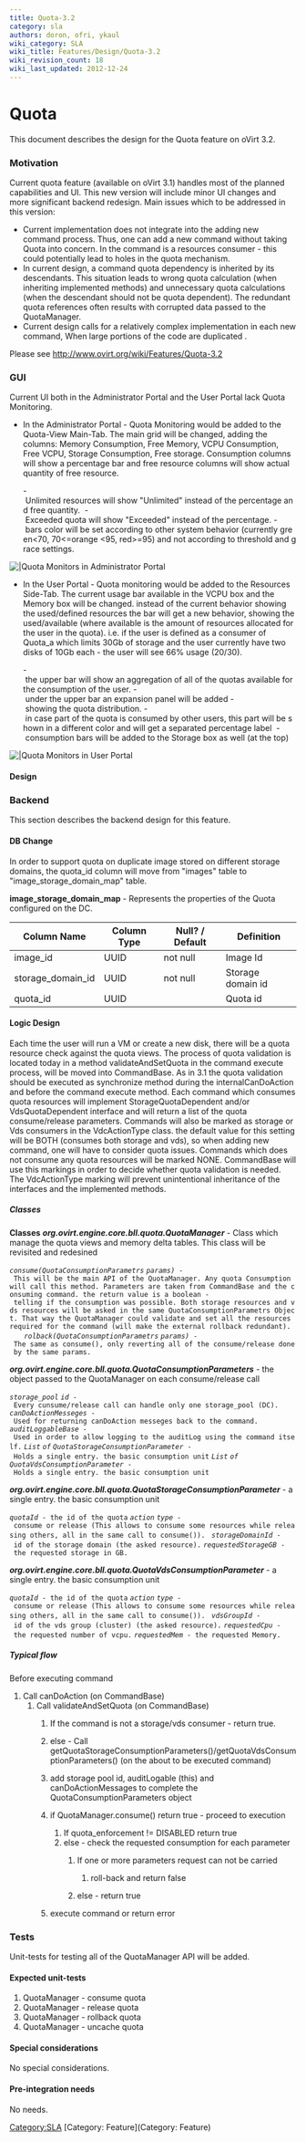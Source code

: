 ```yaml
---
title: Quota-3.2
category: sla
authors: doron, ofri, ykaul
wiki_category: SLA
wiki_title: Features/Design/Quota-3.2
wiki_revision_count: 18
wiki_last_updated: 2012-12-24
---
```


# Quota

This document describes the design for the Quota feature on oVirt 3.2.

### Motivation

Current quota feature (available on oVirt 3.1) handles most of the planned capabilities and UI.
This new version will include minor UI changes and more significant backend redesign.
Main issues which to be addressed in this version:

*   Current implementation does not integrate into the adding new command process. Thus, one can add a new command without taking Quota into concern. In the command is a resources consumer - this could potentially lead to holes in the quota mechanism.
*   In current design, a command quota dependency is inherited by its descendants. This situation leads to wrong quota calculation (when inheriting implemented methods) and unnecessary quota calculations (when the descendant should not be quota dependent). The redundant quota references often results with corrupted data passed to the QuotaManager.
*   Current design calls for a relatively complex implementation in each new command, When large portions of the code are duplicated .

Please see <http://www.ovirt.org/wiki/Features/Quota-3.2>

### GUI

Current UI both in the Administrator Portal and the User Portal lack Quota Monitoring.

*   In the Administrator Portal - Quota Monitoring would be added to the Quota-View Main-Tab. The main grid will be changed, adding the columns: Memory Consumption, Free Memory, VCPU Consumption, Free VCPU, Storage Consumption, Free storage. Consumption columns will show a percentage bar and free resource columns will show actual quantity of free resource.

      - Unlimited resources will show "Unlimited" instead of the percentage and free quantity. 
      - Exceeded quota will show "Exceeded" instead of the percentage.
      - bars color will be set according to other system behavior (currently green<70, 70<=orange <95, red>=95) and not according to threshold and grace settings. 

![|Quota Monitors in Administrator Portal](MainTabQuotaViewNew.png "|Quota Monitors in Administrator Portal")

*   In the User Portal - Quota monitoring would be added to the Resources Side-Tab. The current usage bar available in the VCPU box and the Memory box will be changed. instead of the current behavior showing the used/defined resources the bar will get a new behavior, showing the used/available (where available is the amount of resources allocated for the user in the quota). i.e. if the user is defined as a consumer of Quota_a which limits 30Gb of storage and the user currently have two disks of 10Gb each - the user will see 66% usage (20/30).

      - the upper bar will show an aggregation of all of the quotas available for the consumption of the user.
      - under the upper bar an expansion panel will be added - showing the quota distribution.
      - in case part of the quota is consumed by other users, this part will be shown in a different color and will get a separated percentage label 
      - consumption bars will be added to the Storage box as well (at the top)

![|Quota Monitors in User Portal](End_user_memory.png "|Quota Monitors in User Portal")

#### Design

### Backend

This section describes the backend design for this feature.

#### DB Change

In order to support quota on duplicate image stored on different storage domains, the quota_id column will move from "images" table to "image_storage_domain_map" table.

**image_storage_domain_map** - Represents the properties of the Quota configured on the DC.

| Column Name         | Column Type | Null? / Default | Definition        |
|---------------------|-------------|-----------------|-------------------|
| image_id           | UUID        | not null        | Image Id          |
| storage_domain_id | UUID        | not null        | Storage domain id |
| quota_id           | UUID        |                 | Quota id          |

#### Logic Design

Each time the user will run a VM or create a new disk, there will be a quota resource check against the quota views.
The process of quota validation is located today in a method validateAndSetQuota in the command execute process, will be moved into CommandBase.
As in 3.1 the quota validation should be executed as synchronize method during the internalCanDoAction and before the command execute method.
Each command which consumes quota resources will implement StorageQuotaDependent and/or VdsQuotaDependent interface and will return a list of the quota consume/release parameters.
Commands will also be marked as storage or Vds consumers in the VdcActionType class. the default value for this setting will be BOTH (consumes both storage and vds), so when adding new command, one will have to consider quota issues. Commands which does not consume any quota resources will be marked NONE. CommandBase will use this markings in order to decide whether quota validation is needed.
The VdcActionType marking will prevent unintentional inheritance of the interfaces and the implemented methods.

##### Classes

**Classes**
***org.ovirt.engine.core.bll.quota.QuotaManager*** - Class which manage the quota views and memory delta tables. This class will be revisited and redesined

*`consume(QuotaConsumptionParametrs` `params)`*` - This will be the main API of the QuotaManager. Any quota Consumption will call this method. Parameters are taken from CommandBase and the consuming command. the return value is a boolean - telling if the consumption was possible. Both storage resources and vds resources will be asked in the same QuotaConsumptionParametrs Object. That way the QuotaManager could validate and set all the resources required for the command (will make the external rollback redundant).    `
*`rolback(QuotaConsumptionParametrs` `params)`*` - The same as consume(), only reverting all of the consume/release done by the same params.`

***org.ovirt.engine.core.bll.quota.QuotaConsumptionParameters*** - the object passed to the QuotaManager on each consume/release call

*`storage_pool` `id`*` - Every cunsume/release call can handle only one storage_pool (DC).`
*`canDoActionMesseges`*` - Used for returning canDoAction messeges back to the command. `
*`auditLoggableBase`*` - Used in order to allow logging to the auditLog using the command itself.`
*`List` `of` `QuotaStorageConsumptionParameter`*` - Holds a single entry. the basic consumption unit`
*`List` `of` `QuotaVdsConsumptionParameter`*` - Holds a single entry. the basic consumption unit`

***org.ovirt.engine.core.bll.quota.QuotaStorageConsumptionParameter*** - a single entry. the basic consumption unit

*`quotaId`*` - the id of the quota`
*`action` `type`*` - consume or release (This allows to consume some resources while releasing others, all in the same call to consume()). `
*`storageDomainId`*` - id of the storage domain (the asked resource).`
*`requestedStorageGB`*` - the requested storage in GB.`

***org.ovirt.engine.core.bll.quota.QuotaVdsConsumptionParameter*** - a single entry. the basic consumption unit

*`quotaId`*` - the id of the quota`
*`action` `type`*` - consume or release (This allows to consume some resources while releasing others, all in the same call to consume()). `
*`vdsGroupId`*` - id of the vds group (cluster) (the asked resource).`
*`requestedCpu`*` - the requested number of vcpu.`
*`requestedMem`*` - the requested Memory.`

##### Typical flow

Before executing command

1.  Call canDoAction (on CommandBase)
    1.  Call validateAndSetQuota (on CommandBase)
        1.  If the command is not a storage/vds consumer - return true.
        2.  else - Call getQuotaStorageConsumptionParameters()/getQuotaVdsConsumptionParameters() (on the about to be executed command)
        3.  add storage pool id, auditLogable (this) and canDoActionMessages to complete the QuotaConsumptionParameters object
        4.  if QuotaManager.consume() return true - proceed to execution
            1.  If quota_enforcement != DISABLED return true
            2.  else - check the requested consumption for each parameter
                1.  If one or more parameters request can not be carried
                    1.  roll-back and return false

                2.  else - return true

        5.  execute command or return error

### Tests

Unit-tests for testing all of the QuotaManager API will be added.

#### Expected unit-tests

1.  QuotaManager - consume quota
2.  QuotaManager - release quota
3.  QuotaManager - rollback quota
4.  QuotaManager - uncache quota

#### Special considerations

No special considerations.

#### Pre-integration needs

No needs.

<Category:SLA> [Category: Feature](Category: Feature)
